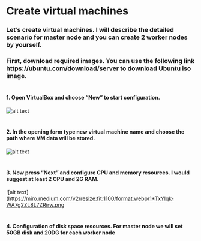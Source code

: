<h1>Create virtual machines</h1>
<h3>Let’s create virtual machines. I will describe the detailed scenario for master node and you can create 2 worker nodes by yourself.</h3>
<h3>First, download required images. You can use the following link https://ubuntu.com/download/server to download Ubuntu iso image. </h3>

# <h4>1. Open VirtualBox and choose “New” to start configuration.</h4> 
![alt text](https://miro.medium.com/v2/resize:fit:1400/format:webp/1*CncyK0thTHVlOcTs1vA5zw.png)

# <h4>2. In the opening form type new virtual machine name and choose the path where VM data will be stored.</h4>
![alt text](https://miro.medium.com/v2/resize:fit:1100/format:webp/1*4yVAZIBs007OLj1Oi1D87w.png)

# <h4>3. Now press “Next” and configure CPU and memory resources. I would suggest at least 2 CPU and 2G RAM.</h4>
![alt text](https://miro.medium.com/v2/resize:fit:1100/format:webp/1*TxYlqk-WA7g2ZL8L7ZRirw.png

# <h4>4. Configuration of disk space resources. For master node we will set 50GB disk and 20DG for each worker node </h4>

